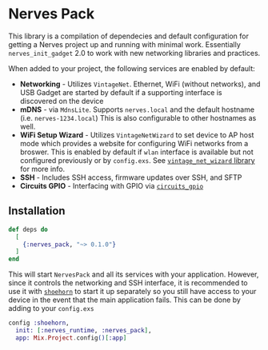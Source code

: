 # Nerves Pack

This library is a compilation of dependecies and default configuration for
getting a Nerves project up and running with minimal work. Essentially
`nerves_init_gadget` 2.0 to work with new networking libraries and practices.

When added to your project, the following services are enabled by default:

* **Networking** - Utilizes `VintageNet`. Ethernet, WiFi (without networks), and
  USB Gadget are started by default if a supporting interface is discovered on
  the device
* **mDNS** - via `MdnsLite`. Supports `nerves.local` and the default hostname (i.e.
  `nerves-1234.local`) This is also configurable to other hostnames as well.
* **WiFi Setup Wizard** - Utilizes `VintageNetWizard` to set device to AP host
  mode which provides a website for configuring WiFi networks from a broswer. This
  is enabled by default if `wlan` interface is available but not configured
  previously or by `config.exs`. See [`vintage_net_wizard`
  library](https://github.com/nerves-networking/vintage_net_wizard) for more
  info.
* **SSH** - Includes SSH access, firmware updates over SSH, and SFTP
* **Circuits GPIO** - Interfacing with GPIO via
  [`circuits_gpio`](https://github.com/elixir-circuits/circuits_gpio)

## Installation

```elixir
def deps do
  [
    {:nerves_pack, "~> 0.1.0"}
  ]
end
```

This will start `NervesPack` and all its services with your application.
However, since it controls the networking and SSH interface, it is recommended
to use it with [`shoehorn`](https://github.com/nerves-project/shoehorn) to start
it up separately so you still have access to your device in the event that the
main application fails. This can be done by adding to your `config.exs`

```elixir
config :shoehorn,
  init: [:nerves_runtime, :nerves_pack],
  app: Mix.Project.config()[:app]
```

